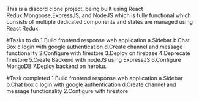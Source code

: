 This is a discord clone project,
being built using React Redux,Mongoose,ExpressJS, and NodeJS which is fully functional which consists of multiple dedicated components and states are managed using React Redux.

#Tasks to do
1.Build frontend response web application
a.Sidebar
b.Chat Box
c.login with google authentication
d.Create channel and message functionality
2.Configure with firestore
3.Deploy on firebase
4.Deprecate firestore
5.Create Backend with nodeJS using ExpressJS
6.Configure MongoDB
7.Deploy backend on heroku.

#Task completed
1.Build frontend response web application
a.Sidebar
b.Chat box
c.login with google authentication
d.Create channel and message functionality
2.Configure with firestore
